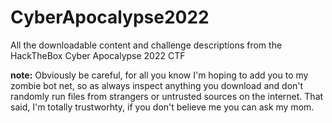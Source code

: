 # CyberApocalypse2022

All the downloadable content and challenge descriptions from the HackTheBox Cyber Apocalypse 2022 CTF


**note:** Obviously be careful, for all you know I'm hoping to add you to my zombie bot net, so as always inspect anything you download and don't randomly run files from strangers or untrusted sources on the internet. That said, I'm totally trustworhty, if you don't believe me you can ask my mom.
